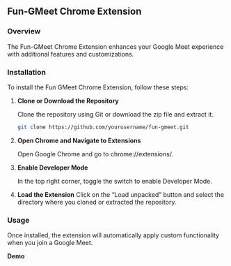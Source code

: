 ## Fun-GMeet Chrome Extension

### Overview

The Fun-GMeet Chrome Extension enhances your Google Meet experience with additional features and customizations.

### Installation

To install the Fun GMeet Chrome Extension, follow these steps:

1.  **Clone or Download the Repository**

    Clone the repository using Git or download the zip file and extract it.

    ```bash
    git clone https://github.com/yourusername/fun-gmeet.git
    ```

2.  **Open Chrome and Navigate to Extensions**

    Open Google Chrome and go to chrome://extensions/.

3.  **Enable Developer Mode**

    In the top right corner, toggle the switch to enable Developer Mode.

4.  **Load the Extension**
    Click on the “Load unpacked” button and select the directory where you cloned or extracted the repository.

### Usage

Once installed, the extension will automatically apply custom functionality when you join a Google Meet.

**Demo**
